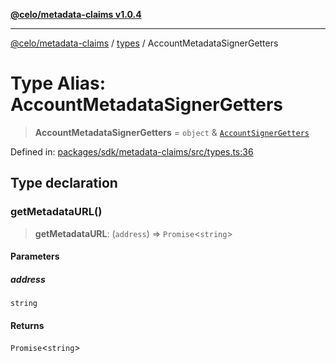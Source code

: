 [**@celo/metadata-claims v1.0.4**](../../README.md)

***

[@celo/metadata-claims](../../README.md) / [types](../README.md) / AccountMetadataSignerGetters

# Type Alias: AccountMetadataSignerGetters

> **AccountMetadataSignerGetters** = `object` & [`AccountSignerGetters`](AccountSignerGetters.md)

Defined in: [packages/sdk/metadata-claims/src/types.ts:36](https://github.com/celo-org/developer-tooling/blob/master/packages/sdk/metadata-claims/src/types.ts#L36)

## Type declaration

### getMetadataURL()

> **getMetadataURL**: (`address`) => `Promise`\<`string`\>

#### Parameters

##### address

`string`

#### Returns

`Promise`\<`string`\>
